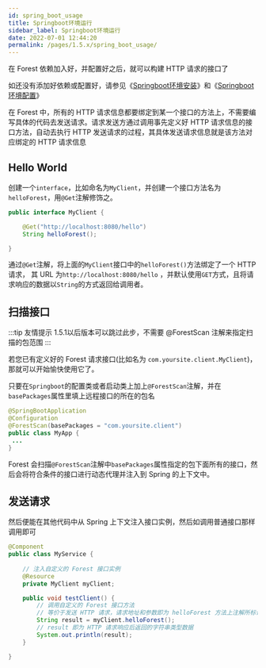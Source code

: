 ```yaml
---
id: spring_boot_usage
title: Springboot环境运行
sidebar_label: Springboot环境运行
date: 2022-07-01 12:44:20
permalink: /pages/1.5.x/spring_boot_usage/
---
```


在 Forest 依赖加入好，并配置好之后，就可以构建 HTTP 请求的接口了

如还没有添加好依赖或配置好，请参见《[Springboot环境安装](/pages/1.5.x/spring_boot_install/)》和《[Springboot环境配置](/pages/1.5.x/spring_boot_config/)》

在 Forest 中，所有的 HTTP 请求信息都要绑定到某一个接口的方法上，不需要编写具体的代码去发送请求。请求发送方通过调用事先定义好 HTTP 请求信息的接口方法，自动去执行 HTTP 发送请求的过程，其具体发送请求信息就是该方法对应绑定的 HTTP 请求信息


## Hello World

创建一个`interface`，比如命名为`MyClient`，并创建一个接口方法名为`helloForest`，用`@Get`注解修饰之。

```java
public interface MyClient {

    @Get("http://localhost:8080/hello")
    String helloForest();

}
```

通过`@Get`注解，将上面的`MyClient`接口中的`helloForest()`方法绑定了一个 HTTP 请求，
其 URL 为`http://localhost:8080/hello`
，并默认使用`GET`方式，且将请求响应的数据以`String`的方式返回给调用者。

## 扫描接口

:::tip 友情提示
1.5.1以后版本可以跳过此步，不需要 @ForestScan 注解来指定扫描的包范围
:::

若您已有定义好的 Forest 请求接口(比如名为 `com.yoursite.client.MyClient`)，那就可以开始愉快使用它了。

只要在`Springboot`的配置类或者启动类上加上`@ForestScan`注解，并在`basePackages`属性里填上远程接口的所在的包名

```java
@SpringBootApplication
@Configuration
@ForestScan(basePackages = "com.yoursite.client")
public class MyApp {
 ...
}
```

Forest 会扫描`@ForestScan`注解中`basePackages`属性指定的包下面所有的接口，然后会将符合条件的接口进行动态代理并注入到 Spring 的上下文中。


## 发送请求

然后便能在其他代码中从 Spring 上下文注入接口实例，然后如调用普通接口那样调用即可

```java
@Component
public class MyService {
    
    // 注入自定义的 Forest 接口实例
    @Resource
    private MyClient myClient;

    public void testClient() {
        // 调用自定义的 Forest 接口方法
        // 等价于发送 HTTP 请求，请求地址和参数即为 helloForest 方法上注解所标识的内容
        String result = myClient.helloForest();
        // result 即为 HTTP 请求响应后返回的字符串类型数据
        System.out.println(result);
    }

}
```

